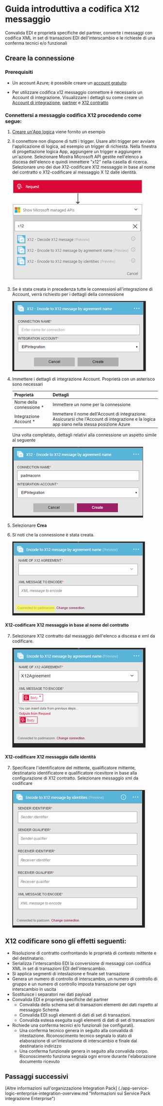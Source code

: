<properties 
    pageTitle="Informazioni sulle Enterprise Integration Pack codificare X12 messaggio Connctor | Servizio di Microsoft Azure App | Microsoft Azure" 
    description="Informazioni su come usare i partner con le app Enterprise Integration Pack e logica" 
    services="logic-apps" 
    documentationCenter=".net,nodejs,java"
    authors="padmavc" 
    manager="erikre" 
    editor=""/>

<tags 
    ms.service="logic-apps" 
    ms.workload="integration" 
    ms.tgt_pltfrm="na" 
    ms.devlang="na" 
    ms.topic="article" 
    ms.date="08/15/2016" 
    ms.author="padmavc"/>

# <a name="get-started-with-encode-x12-message"></a>Guida introduttiva a codifica X12 messaggio

Convalida EDI e proprietà specifiche del partner, converte i messaggi con codifica XML in set di transazioni EDI dell'interscambio e le richieste di una conferma tecnici e/o funzionali

## <a name="create-the-connection"></a>Creare la connessione

### <a name="prerequisites"></a>Prerequisiti

* Un account Azure; è possibile creare un [account gratuito](https://azure.microsoft.com/free)

* Per utilizzare codifica x12 messaggio connettore è necessario un Account di integrazione. Visualizzare i dettagli su come creare un [Account di integrazione](./app-service-logic-enterprise-integration-create-integration-account.md), [partner](./app-service-logic-enterprise-integration-partners.md) e [X12 contratto](./app-service-logic-enterprise-integration-x12.md)

### <a name="connect-to-encode-x12-message-using-the-following-steps"></a>Connettersi a messaggio codifica X12 procedendo come segue:

1. [Creare un'App logica](./app-service-logic-create-a-logic-app.md) viene fornito un esempio

2. Il connettore non dispone di tutti i trigger. Usare altri trigger per avviare l'applicazione di logica, ad esempio un trigger di richiesta.  Nella finestra di progettazione logica App, aggiungere un trigger e aggiungere un'azione.  Selezionare Mostra Microsoft API gestite nell'elenco a discesa dell'elenco e quindi immettere "x12" nella casella di ricerca.  Selezionare uno dei due X12-codificare X12 messaggio in base al nome del contratto o X12-codificare al messaggio X 12 dalle identità.  

    ![eseguire una ricerca x12](./media/app-service-logic-enterprise-integration-x12connector/x12decodeimage1.png) 

3. Se è stata creata in precedenza tutte le connessioni all'integrazione di Account, verrà richiesto per i dettagli della connessione

    ![connessione di account di integrazione](./media/app-service-logic-enterprise-integration-x12connector/x12encodeimage1.png) 


4. Immettere i dettagli di integrazione Account.  Proprietà con un asterisco sono necessari

  	| Proprietà | Dettagli |
  	| -------- | ------- |
  	| Nome della connessione * | Immettere un nome per la connessione |
  	| Integrazione Account * | Immettere il nome dell'Account di integrazione. Assicurarsi che l'Account di integrazione e la logica app siano nella stessa posizione Azure |

    Una volta completato, dettagli relativi alla connessione un aspetto simile al seguente

    ![connessione di account integrazione creato](./media/app-service-logic-enterprise-integration-x12connector/x12encodeimage2.png) 


5. Selezionare **Crea**

6. Si noti che la connessione è stata creata.

    ![Dettagli connessione conto integrazione](./media/app-service-logic-enterprise-integration-x12connector/x12encodeimage3.png) 

#### <a name="x12---encode-x12-message-by-agreement-name"></a>X12-codificare X12 messaggio in base al nome del contratto

7. Selezionare X12 contratto dal messaggio dell'elenco a discesa e xml da codificare.

    ![specificare i campi obbligatori](./media/app-service-logic-enterprise-integration-x12connector/x12encodeimage4.png) 

#### <a name="x12---encode-x12-message-by-identities"></a>X12-codificare X12 messaggio dalle identità

7.  Specificare l'identificatore del mittente, qualificatore mittente, destinatario identificatore e qualificatore ricevitore in base alla configurazione di X12 contratto.  Selezionare messaggio xml da codificare

    ![specificare i campi obbligatori](./media/app-service-logic-enterprise-integration-x12connector/x12encodeimage5.png) 

## <a name="x12-encode-does-following"></a>X12 codificare sono gli effetti seguenti:

* Risoluzione di contratto confrontando le proprietà di contesto mittente e del destinatario.
* Serializza l'interscambio EDI la conversione di messaggi con codifica XML in set di transazioni EDI dell'interscambio.
* Si applica segmenti di intestazione e finale set transazione
* Genera un numero di controllo di interscambio, un numero di controllo di gruppo e un numero di controllo imposta transazione per ogni interscambio in uscita
* Sostituisce i separatori nei dati payload
* Convalida EDI e proprietà specifiche del partner
    * Convalida dello schema set di transazioni elementi dei dati rispetto al messaggio Schema
    * Convalida EDI sugli elementi di dati di set di transazioni.
    * Convalida estesa eseguita sugli elementi di dati di set di transazioni
* Richiede una conferma tecnici e/o funzionali (se configurati).
    * Una conferma tecnico genera in seguito alla convalida di intestazione. Riconoscimento tecnico segnala lo stato di elaborazione di un'intestazione di interscambio e finale dal destinatario indirizzo
    * Una conferma funzionale genera in seguito alla convalida corpo. Riconoscimento funziona segnala ogni errore durante l'elaborazione documento ricevuto

## <a name="next-steps"></a>Passaggi successivi

[Altre informazioni sull'organizzazione Integration Pack] (./app-service-logic-enterprise-integration-overview.md "Informazioni sui Service Pack integrazione Enterprise") 

